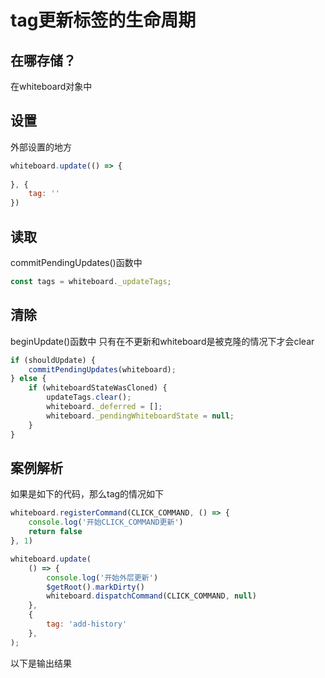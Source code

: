 # tag更新标签的生命周期

## 在哪存储？
在whiteboard对象中


## 设置
外部设置的地方
```javascript
whiteboard.update(() => {
    
}, {
    tag: ''
})
```
## 读取
commitPendingUpdates()函数中
```javascript
const tags = whiteboard._updateTags;
```

## 清除
beginUpdate()函数中
只有在不更新和whiteboard是被克隆的情况下才会clear
```javascript
if (shouldUpdate) {
    commitPendingUpdates(whiteboard);
} else {
    if (whiteboardStateWasCloned) {
        updateTags.clear();
        whiteboard._deferred = [];
        whiteboard._pendingWhiteboardState = null;
    }
}
```

## 案例解析
如果是如下的代码，那么tag的情况如下
```javascript
whiteboard.registerCommand(CLICK_COMMAND, () => {
    console.log('开始CLICK_COMMAND更新')
    return false
}, 1)

whiteboard.update(
    () => {
        console.log('开始外层更新')
        $getRoot().markDirty()
        whiteboard.dispatchCommand(CLICK_COMMAND, null)
    },
    {
        tag: 'add-history'
    },
);
```
以下是输出结果
```text
```
